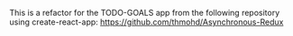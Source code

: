 This is a refactor for the TODO-GOALS app from the following repository using create-react-app:
https://github.com/thmohd/Asynchronous-Redux
